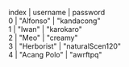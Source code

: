 




index	| username 		| password <br/>
0		| "Alfonso" 	| "kandacong" <br/>
1		| "Iwan" 		| "karokaro" <br/>
2		| "Meo" 		| "creamy" <br/>
3		| "Herborist" 	| "naturalScen120" <br/>
4		| "Acang Polo" 	| "awrftpq" <br/>

